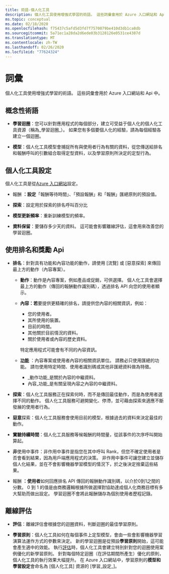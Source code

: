 ```yaml
---
title: 術語-個人化工具
description: 個人化工具使用增強式學習的術語。 這些詞彙會用於 Azure 入口網站和 Api 中。
ms.topic: conceptual
ms.date: 02/18/2020
ms.openlocfilehash: f75437c5afd5d3fd7f7570079be410d3db1ca8db
ms.sourcegitcommit: 5a71ec1a28da2d6ede03b3128126e0531ce4387d
ms.translationtype: MT
ms.contentlocale: zh-TW
ms.lasthandoff: 02/26/2020
ms.locfileid: "77624324"
---
```

# <a name="terminology"></a>詞彙

個人化工具使用增強式學習的術語。 這些詞彙會用於 Azure 入口網站和 Api 中。

## <a name="conceptual-terminology"></a>概念性術語

* **學習迴圈**：您可以針對應用程式的每個部分，建立可受益于個人化的個人化工具資源（稱為_學習迴圈_）。 如果您有多個要個人化的經驗，請為每個經驗各建立一個迴圈。

* **模型**：個人化工具模型會捕捉所有與使用者行為有關的資料，從您傳送給排名和報酬呼叫的引數組合取得定型資料，以及學習原則所決定的定型行為。

## <a name="personalizer-configuration"></a>個人化工具設定

個人化工具是從[Azure 入口網站](https://portal.azure.com)設定。

* 報酬 **：設定**「報酬等待時間」、「預設報酬」和「報酬」匯總原則的預設值。

* **探索**：設定用於探索的排名呼叫百分比

* **模型更新頻率**：重新訓練模型的頻率。

* **資料保留**：要儲存多少天的資料。 這可能會影響離線評估，這會用來改善您的學習迴圈。

## <a name="use-rank-and-reward-apis"></a>使用排名和獎勵 Api

* **排名**：針對具有功能和內容功能的動作，請使用 [流覽] 或 [惡意探索] 來傳回最上方的動作（內容專案）。

    * **動作**：動作是內容專案，例如產品或促銷，可供選擇。 個人化工具會選擇最上方的動作（傳回的報酬動作識別碼），透過排名 API 向您的使用者顯示。

    * **內容：若**要提供更精確的排名，請提供您內容的相關資訊，例如：
        * 您的使用者。
        * 其所使用的裝置。
        * 目前的時間。
        * 其他關於目前情況的資料。
        * 關於使用者或內容的歷史資料。

        特定應用程式可能會有不同的內容資訊。

    * **[功能](concepts-features.md)** ：內容專案或使用者內容的相關資訊單位。 請務必只使用匯總的功能。 請勿使用特定時間、使用者識別碼或其他非匯總資料做為特徵。

        * _動作功能_是關於內容的中繼資料。
        * 內容_功能_是有關呈現內容之內容的中繼資料。

* **探索**：個人化工具服務正在探索何時，而不是傳回最佳動作，而是為使用者選擇不同的動作。 個人化工具服務可避開變化、停滯，並可藉由探索來適應不斷發展的使用者行為。

* **惡意**探索：個人化工具服務會使用目前的模型，根據過去的資料來決定最佳的動作。

* **實驗持續時間**：個人化工具服務等候報酬的時間量，從該事件的次序呼叫開始算起。

* **非**使用中事件：非作用中事件是指您在其中呼叫 Rank，但您不確定使用者是否會看到結果，因為用戶端應用程式的決策。 非作用中事件可讓您建立並儲存個人化結果，並在不會影響機器學習模型的情況下，於之後決定捨棄這些結果。


* 報酬 **：使用者**如何回應排名 API 傳回的報酬動作識別碼，以介於0到1之間的分數。 0 到 1 的值是由商務邏輯根據所做選擇對協助達成個人化商務目標有多大幫助而做出設定。 學習迴圈不會將此報酬儲存為個別使用者歷程記錄。

## <a name="offline-evaluations"></a>離線評估

* **評估**：離線評估會根據您的迴圈資料，判斷迴圈的最佳學習原則。

* **學習原則**：個人化工具如何在每個事件上定型模型，會由一些會影響機器學習演算法運作方式的參數來決定。 新的學習迴圈是從預設**學習原則**開始，這可能會產生適中的效能。 執行[評估](concepts-offline-evaluation.md)時，個人化工具會建立特別針對您的迴圈使用案例優化的新學習原則。 針對每個特定迴圈（在評估期間所產生）優化的原則，個人化工具的執行效果大幅提升。 在 Azure 入口網站中，學習原則的**模型和學習設定**會命名為 [個人化工具] 資源的 [學習_設定_]。